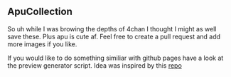 ## ApuCollection
So uh while I was browing the depths of 4chan I thought I might as well save these. Plus apu is cute af. Feel free to create a pull request and add more images if you like. 

If you would like to do something similiar with github pages have a look at the preview generator script. Idea was inspired by this [repo](https://github.com/linuxdotexe/nordic-wallpapers)
